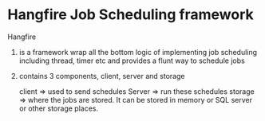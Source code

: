 ﻿# Hangfire Job Scheduling framework 

Hangfire

1. is a framework wrap all the bottom logic of implementing job scheduling including thread, timer etc and provides a flunt way to schedule jobs 
2. contains 3 components, client, server and storage
   
	client => used to send schedules 
	Server => run these schedules 
	storage => where the jobs are stored. It can be stored in memory or SQL server or other storage places. 
		